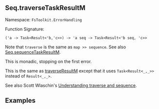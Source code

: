 ## Seq.traverseTaskResultM

Namespace: `FsToolkit.ErrorHandling`

Function Signature:

```
('a -> Task<Result<'b,'c>>) -> 'a seq -> Task<Result<'b seq, 'c>>
```

Note that `traverse` is the same as `map >> sequence`. See also [Seq.sequenceTaskResultM](sequenceTaskResultM.md).

This is monadic, stopping on the first error.

This is the same as [traverseResultM](traverseResultM.md) except that it uses `Task<Result<_,_>>` instead of `Result<_,_>`.

See also Scott Wlaschin's [Understanding traverse and sequence](https://fsharpforfunandprofit.com/posts/elevated-world-4/).

## Examples
